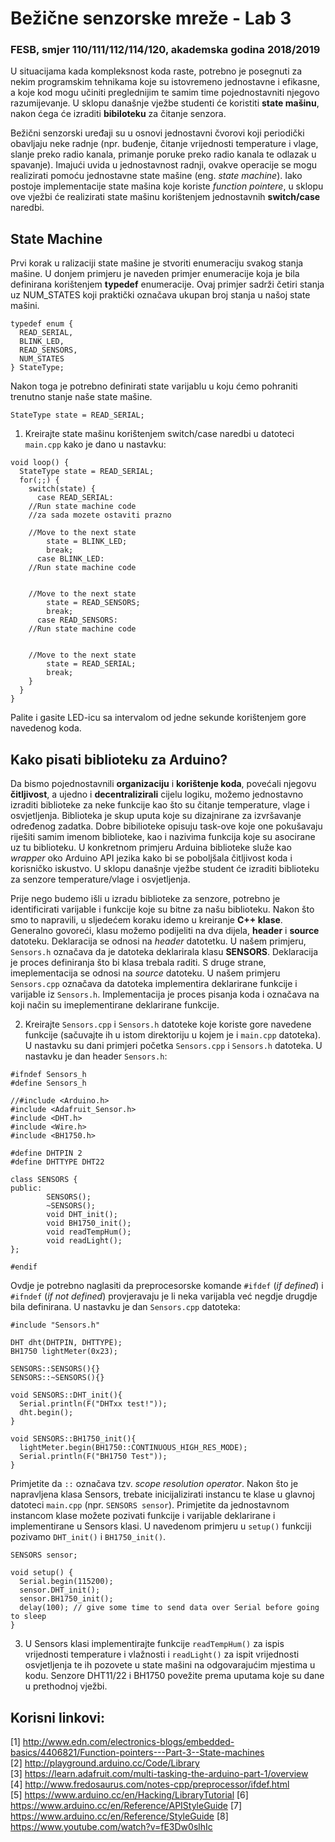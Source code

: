 # Bežične senzorske mreže - Lab 3

### FESB, smjer 110/111/112/114/120, akademska godina 2018/2019

U situacijama kada kompleksnost koda raste, potrebno je posegnuti za nekim programskim tehnikama koje su istovremeno jednostavne i efikasne, a koje kod mogu učiniti preglednijim te samim time pojednostavniti njegovo razumijevanje. U sklopu današnje vježbe studenti će koristiti **state mašinu**, nakon ćega će izraditi **bibiloteku** za čitanje senzora.

Bežični senzorski uređaji su u osnovi jednostavni čvorovi koji periodički obavljaju neke radnje (npr. buđenje, čitanje vrijednosti temperature i vlage, slanje preko radio kanala, primanje poruke preko radio kanala te odlazak u spavanje). Imajući uvida u jednostavnost radnji, ovakve operacije se mogu realizirati pomoću jednostavne state mašine (eng. *state machine*). Iako postoje implementacije state mašina koje koriste *function pointere*, u sklopu ove vježbi će realizirati state mašinu korištenjem jednostavnih **switch/case** naredbi.

## State Machine

Prvi korak u ralizaciji state mašine je stvoriti enumeraciju svakog stanja mašine. U donjem primjeru je naveden primjer enumeracije koja je bila definirana korištenjem **typedef** enumeracije. Ovaj primjer sadrži četiri stanja uz NUM_STATES koji praktički označava ukupan broj stanja u našoj state mašini.

```arduino
typedef enum {
  READ_SERIAL,
  BLINK_LED,
  READ_SENSORS,
  NUM_STATES
} StateType;
```

Nakon toga je potrebno definirati state varijablu u koju ćemo pohraniti trenutno stanje naše state mašine.

```arduino
StateType state = READ_SERIAL;
```

1. Kreirajte state mašinu korištenjem switch/case naredbi u datoteci ``main.cpp`` kako je dano u nastavku: 


```arduino
void loop() {
  StateType state = READ_SERIAL;
  for(;;) {
    switch(state) {
      case READ_SERIAL:
	//Run state machine code
	//za sada mozete ostaviti prazno

	//Move to the next state
        state = BLINK_LED;
        break;
      case BLINK_LED:
	//Run state machine code
	  
	
	//Move to the next state
        state = READ_SENSORS;
        break;
      case READ_SENSORS:
	//Run state machine code


	//Move to the next state
        state = READ_SERIAL;
        break;
    }
  }
}
```

Palite i gasite LED-icu sa intervalom od jedne sekunde korištenjem gore navedenog koda.

## Kako pisati biblioteku za Arduino?

Da bismo pojednostavnili **organizaciju** i **korištenje koda**, povećali njegovu **čitljivost**, a ujedno i **decentralizirali** cijelu logiku, možemo jednostavno izraditi biblioteke za neke funkcije kao što su čitanje temperature, vlage i osvjetljenja. Biblioteka je skup uputa koje su dizajnirane za izvršavanje određenog zadatka. Dobre bibilioteke opisuju task-ove koje one pokušavaju riješiti samim imenom biblioteke, kao i nazivima funkcija koje su asocirane uz tu biblioteku. U konkretnom primjeru Arduina biblioteke služe kao *wrapper* oko Arduino API jezika kako bi se poboljšala čitljivost koda i korisničko iskustvo. U sklopu današnje vježbe student će izraditi biblioteku za senzore temperature/vlage i osvjetljenja.

Prije nego budemo išli u izradu biblioteke za senzore, potrebno je identificirati varijable i funkcije koje su bitne za našu biblioteku. Nakon što smo to napravili, u sljedećem koraku idemo u kreiranje **C++ klase**. Generalno govoreći, klasu možemo podijeliti na dva dijela, **header** i **source** datoteku. Deklaracija se odnosi na *header* datotetku. U našem primjeru, ``Sensors.h`` označava da je datoteka deklarirala klasu **SENSORS**. Deklaracija je proces definiranja što bi klasa trebala raditi. S druge strane, imeplementacija se odnosi na *source* datoteku. U našem primjeru ``Sensors.cpp`` označava da datoteka implementira deklarirane funkcije i varijable iz ``Sensors.h``. Implementacija je proces pisanja koda i označava na koji način su imeplementirane deklarirane funkcije.

2. Kreirajte ``Sensors.cpp`` i ``Sensors.h`` datoteke koje koriste gore navedene funkcije (sačuvajte ih u istom direktoriju u kojem je i ``main.cpp`` datoteka). U nastavku su dani primjeri početka ``Sensors.cpp`` i ``Sensors.h`` datoteka. U nastavku je dan header ``Sensors.h``:


```arduino
#ifndef Sensors_h
#define Sensors_h

//#include <Arduino.h>
#include <Adafruit_Sensor.h>
#include <DHT.h>
#include <Wire.h>
#include <BH1750.h>

#define DHTPIN 2
#define DHTTYPE DHT22

class SENSORS {
public:
        SENSORS();
        ~SENSORS();
        void DHT_init();
        void BH1750_init();
        void readTempHum();
        void readLight();
};

#endif
```

Ovdje je potrebno naglasiti da preprocesorske komande ``#ifdef`` (*if defined*) i ``#ifndef`` (*if not defined*) provjeravaju je li neka varijabla već negdje drugdje bila definirana. U nastavku je dan ``Sensors.cpp`` datoteka:




```arduino
#include "Sensors.h"

DHT dht(DHTPIN, DHTTYPE);
BH1750 lightMeter(0x23);

SENSORS::SENSORS(){}
SENSORS::~SENSORS(){}

void SENSORS::DHT_init(){
  Serial.println(F("DHTxx test!"));
  dht.begin();
}

void SENSORS::BH1750_init(){
  lightMeter.begin(BH1750::CONTINUOUS_HIGH_RES_MODE);
  Serial.println(F("BH1750 Test"));
}
```

Primjetite da ``::`` označava tzv. *scope resolution operator*. Nakon što je napravljena klasa Sensors, trebate inicijalizirati instancu te klase u glavnoj datoteci ``main.cpp`` (npr. ``SENSORS sensor``). Primjetite da jednostavnom instancom klase možete pozivati funkcije i varijable deklarirane i implementirane u Sensors klasi. U navedenom primjeru u ``setup()`` funkciji pozivamo ``DHT_init()`` i ``BH1750_init()``.

```arduino
SENSORS sensor;

void setup() {
  Serial.begin(115200);
  sensor.DHT_init();
  sensor.BH1750_init();
  delay(100); // give some time to send data over Serial before going to sleep
}
```

3. U Sensors klasi implementirajte funkcije ``readTempHum()`` za ispis vrijednosti temperature i vlažnosti i ``readLight()`` za ispit vrijednosti osvjetljenja te ih pozovete u state mašini na odgovarajućim mjestima u kodu. Senzore DHT11/22 i BH1750 povežite prema uputama koje su dane u prethodnoj vježbi.


## Korisni linkovi:

[1] http://www.edn.com/electronics-blogs/embedded-basics/4406821/Function-pointers---Part-3--State-machines  
[2] http://playground.arduino.cc/Code/Library  
[3] https://learn.adafruit.com/multi-tasking-the-arduino-part-1/overview  
[4] http://www.fredosaurus.com/notes-cpp/preprocessor/ifdef.html  
[5] https://www.arduino.cc/en/Hacking/LibraryTutorial
[6] https://www.arduino.cc/en/Reference/APIStyleGuide
[7] https://www.arduino.cc/en/Reference/StyleGuide
[8] https://www.youtube.com/watch?v=fE3Dw0slhIc